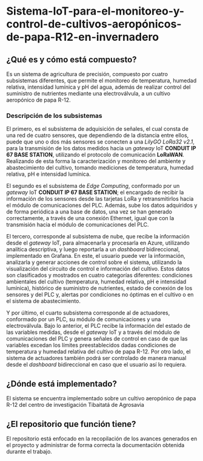# Sistema-IoT-para-el-monitoreo-y-control-de-cultivos-aeropónicos-de-papa-R12-en-invernadero

## ¿Qué es y cómo está compuesto?
Es un sistema de agricultura de precisión, compuesto por cuatro subsistemas diferentes, que permite el monitoreo de temperatura, humedad relativa, intensidad lumínica y pH del agua, además de realizar control del suministro de nutrientes mediante una electroválvula, a un cultivo aeropónico de papa R-12.

### Descripción de los subsistemas
El primero, es el subsistema de adquisición de señales, el cual consta de una red de cuatro sensores, que dependiendo de la distancia entre ellos, puede que uno o dos más sensores se conecten a una *LilyGO LoRa32 v2.1*, para la transmisión de los datos medidos hacia un *gateway* IoT **CONDUIT IP 67 BASE STATION**, utilizando el protocolo de comunicación **LoRaWAN**. Realizando de esta forma la caracterización y monitoreo del ambiente y abastecimiento del cultivo, tomando mediciones de temperatura, humedad relativa, pH e intensidad lumínica.

El segundo es el subsistema de *Edge Computing*, conformado por un *gateway* IoT **CONDUIT IP 67 BASE STATION**; el encargado de recibir la información de los sensores desde las tarjetas LoRa y retransmitirlos hacia el módulo de comunicaciones del PLC. Además, sube los datos adquiridos y de forma periódica a una base de datos, una vez se han generado correctamente, a través de una conexión Ethernet, igual que con la transmisión hacia el módulo de comunicaciones del PLC.

El tercero, corresponde al subsistema de nube, que recibe la información desde el *gateway* IoT, para almacenarla y procesarla en Azure, utilizando analítica descriptiva, y luego reportarla a un *dashboard* bidireccional, implementado en Grafana. En este, el usuario puede ver la información, analizarla y generar acciones de control sobre el sistema, utilizando la visualización del circuito de control e información del cultivo. Estos datos son clasificados y mostrados en cuatro categorías diferentes: condiciones ambientales del cultivo (temperatura, humedad relativa, pH e intensidad lumínica), histórico de suministro de nutrientes, estado de conexión de los sensores y del PLC y, alertas por condiciones no óptimas en el cultivo o en el sistema de abastecimiento.

Y por último, el cuarto subsistema corresponde al de actuadores, conformado por un PLC, su módulo de comunicaciones y una electroválvula. Bajo lo anterior, el PLC recibe la información del estado de las variables medidas, desde el *gateway* IoT y a través del módulo de comunicaciones del PLC y genera señales de control en caso de que las variables excedan los límites preestablecidos dadas condiciones de temperatura y humedad relativa del cultivo de papa R-12. Por otro lado, el sistema de actuadores también podrá ser controlado de manera manual desde el *dashboard* bidireccional en caso que el usuario así lo requiera.

## ¿Dónde está implementado?
El sistema se encuentra implementado sobre un cultivo aeropónico de papa R-12 del centro de investigación Tibaitatá de Agrosavia

## ¿El repositorio que función tiene?
El repositorio está enfocado en la recopilación de los avances generados en el proyecto y administrar de forma correcta la documentación obtenida durante el trabajo.
